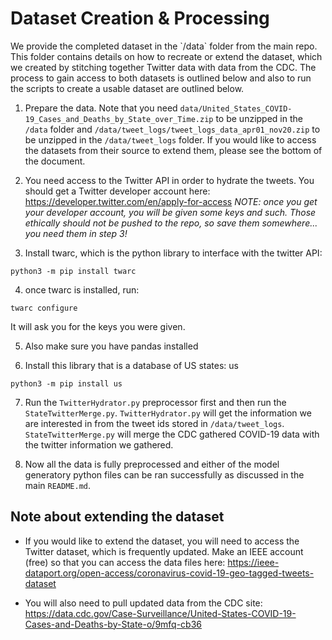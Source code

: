 <h1>Dataset Creation & Processing</h1>
   We provide the completed dataset in the `/data` folder from the main repo. This folder contains details on how to recreate or extend the dataset, which we created by stitching together Twitter data with data from the CDC. The process to gain access to both datasets is outlined below and also to run the scripts to create a usable dataset are outlined below.

1. Prepare the data. Note that you need `data/United_States_COVID-19_Cases_and_Deaths_by_State_over_Time.zip` to be unzipped in the `/data` folder and `/data/tweet_logs/tweet_logs_data_apr01_nov20.zip` to be unzipped in the `/data/tweet_logs` folder. If you would like to access the datasets from their source to extend them, please see the bottom of the document.

2. You need access to the Twitter API in order to hydrate the tweets. You should get a Twitter developer account here: https://developer.twitter.com/en/apply-for-access
*NOTE: once you get your developer account, you will be given some keys and such. Those ethically should not be pushed to the repo, so save them somewhere... you need them in step 3!*

3. Install twarc, which is the python library to interface with the twitter API:

```
python3 -m pip install twarc
```

4. once twarc is installed, run:

```
twarc configure
```

   It will ask you for the keys you were given.

5. Also make sure you have pandas installed

6. Install this library that is a database of US states: us

```
python3 -m pip install us
```

7. Run the `TwitterHydrator.py` preprocessor first and then run the `StateTwitterMerge.py`. `TwitterHydrator.py` will get the information we are interested in from the tweet ids stored in `/data/tweet_logs`. `StateTwitterMerge.py` will merge the CDC gathered COVID-19 data with the twitter information we gathered.

8. Now all the data is fully preprocessed and either of the model generatory python files can be ran successfully as discussed in the main `README.md`.

<h2>Note about extending the dataset</h2>

- If you would like to extend the dataset, you will need to access the Twitter dataset, which is frequently updated. Make an IEEE account (free) so that you can access the data files here: https://ieee-dataport.org/open-access/coronavirus-covid-19-geo-tagged-tweets-dataset

- You will also need to pull updated data from the CDC site: https://data.cdc.gov/Case-Surveillance/United-States-COVID-19-Cases-and-Deaths-by-State-o/9mfq-cb36



